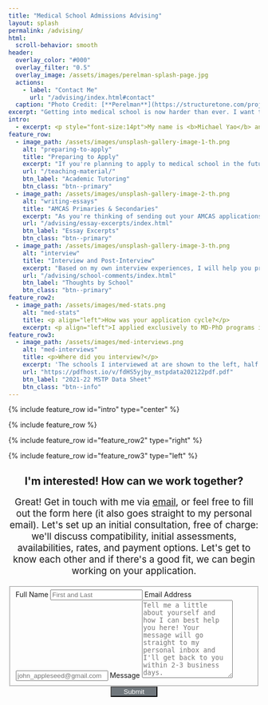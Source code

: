 ```yaml
---
title: "Medical School Admissions Advising"
layout: splash
permalink: /advising/
html:
  scroll-behavior: smooth
header:
  overlay_color: "#000"
  overlay_filter: "0.5"
  overlay_image: /assets/images/perelman-splash-page.jpg
  actions:
    - label: "Contact Me"
      url: "/advising/index.html#contact"
  caption: "Photo Credit: [**Perelman**](https://structuretone.com/projects/penn-medicine-perelman-center-for-advanced-medicine/)"
excerpt: "Getting into medical school is now harder than ever. I want to help you navigate this process and get you into your dream medical school."
intro: 
  - excerpt: <p style="font-size:14pt">My name is <b>Michael Yao</b> and I applied to medical school during the 2020-2021 application cycle. I graduated from Caltech in 2021 with a BS in Applied Physics, and I maintained a 4.0 GPA and scored a 520 on the MCAT in 2019 (129/129/132/130). I hope to use my expertise to help you on your path to become a physician.</p>
feature_row:
  - image_path: /assets/images/unsplash-gallery-image-1-th.png
    alt: "preparing-to-apply"
    title: "Preparing to Apply"
    excerpt: "If you're planning to apply to medical school in the future, I can help you with tailoring your extracurricular activities, tutoring, GPA management and course planning, and preparing/studying for the MCAT."
    url: "/teaching-material/"
    btn_label: "Academic Tutoring"
    btn_class: "btn--primary"
  - image_path: /assets/images/unsplash-gallery-image-2-th.png
    alt: "writing-essays"
    title: "AMCAS Primaries & Secondaries"
    excerpt: "As you're thinking of sending out your AMCAS applications, my goal is to help you use your activity descriptions, personal statement, and secondary essays to craft a story that's uniquely your own."
    url: "/advising/essay-excerpts/index.html"
    btn_label: "Essay Excerpts"
    btn_class: "btn--primary"
  - image_path: /assets/images/unsplash-gallery-image-3-th.png
    alt: "interview"
    title: "Interview and Post-Interview"
    excerpt: "Based on my own interview experiences, I will help you prepare for your interviews, write update letters and letters of interest, and ultimately choose a medical school to call home."
    url: "/advising/school-comments/index.html"
    btn_label: "Thoughts by School"
    btn_class: "btn--primary"
feature_row2:
  - image_path: /assets/images/med-stats.png
    alt: "med-stats"
    title: <p align="left">How was your application cycle?</p>
    excerpt: <p align="left">I applied exclusively to MD-PhD programs in 2020 for matriculation in 2021. As a result, I learned not only how to successfully apply to and interview with the medical schools, but also the graduate schools at institutions across the United States. An overview of my application trail is to the right. To give you a baseline, the average MD matriculant in the United States receives 3 interview invitations, and the average MD applicant receives <b>less than 2</b> interview invitations. The average medical school applicant applies to an average of 16 medical schools, giving an average interview invitation percentage of less than 12%.</p>
feature_row3:
  - image_path: /assets/images/med-interviews.png
    alt: "med-interviews"
    title: <p>Where did you interview?</p>
    excerpt: 'The schools I interviewed at are shown to the left, half of which were first-round interviews. I understand that every school is different: some schools are strong in imaging research and integrating clinical technologies into the medical curriculum, while other schools are better at studying diabetes and community involvement. I can help you understand the unique strengths and weaknesses of each program to tailor your applications on a school-specific basis.'
    url: "https://pdfhost.io/v/fdHS5yjby_mstpdata202122pdf.pdf"
    btn_label: "2021-22 MSTP Data Sheet"
    btn_class: "btn--info"
---
```


{% include feature_row id="intro" type="center" %}

{% include feature_row %}

{% include feature_row id="feature_row2" type="right" %}

{% include feature_row id="feature_row3" type="left" %}

<a id="contact"></a>
<form id="fs-frm" name="simple-contact-form" accept-charset="utf-8" action="https://formspree.io/f/mayldrdl" method="POST">
  <h2 align="center">I'm interested! How can we work together?</h2>
  <p style="font-size:14pt" align="center">Great! Get in touch with me via <a href="mailto:michaelyao2017@gmail.com">email</a>, or feel free to fill out the form here (it also goes straight to my personal email). Let's set up an initial consultation, free of charge: we'll discuss compatibility, initial assessments, availabilities, rates, and payment options. Let's get to know each other and if there's a good fit, we can begin working on your application.</p>
  <fieldset id="fs-frm-inputs">
    <label for="full-name">Full Name</label>
    <input type="text" name="name" id="full-name" placeholder="First and Last" required="">
    <label for="email-address">Email Address</label>
    <input type="email" name="_replyto" id="email-address" placeholder="john_appleseed@gmail.com" required="">
    <label for="message">Message</label>
    <textarea rows="10" name="message" id="message" placeholder="Tell me a little about yourself and how I can best help you here! Your message will go straight to my personal inbox and I'll get back to you within 2-3 business days." required=""></textarea>
    <input type="hidden" name="_subject" id="email-subject" value="Contact Form Submission">
  </fieldset>
  <div style="text-align: center">
  <input type="submit" value="     Submit     " style="text-align: center; background-color: rgb(112, 119, 124);color: rgb(255, 255, 255);">
  </div>
</form>